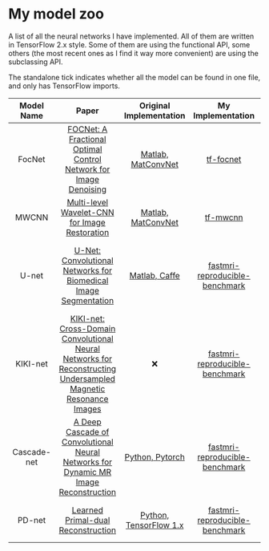 # My model zoo

A list of all the neural networks I have implemented.
All of them are written in TensorFlow 2.x style.
Some of them are using the functional API, some others (the most recent ones
as I find it way more convenient) are using the subclassing API.

The standalone tick indicates whether all the model can be found in one file,
and only has TensorFlow imports.

|  Model Name |                                                                                                       Paper                                                                                                      |                                 Original Implementation                                 |                                                                          My Implementation                                                                         |                                  Task                                 |     Standalone     |
|:-----------:|:----------------------------------------------------------------------------------------------------------------------------------------------------------------------------------------------------------------:|:---------------------------------------------------------------------------------------:|:------------------------------------------------------------------------------------------------------------------------------------------------------------------:|:---------------------------------------------------------------------:|:------------------:|
|    FocNet   | [FOCNet: A Fractional Optimal Control Network for Image Denoising](http://openaccess.thecvf.com/content_CVPR_2019/html/Jia_FOCNet_A_Fractional_Optimal_Control_Network_for_Image_Denoising_CVPR_2019_paper.html) |               [Matlab, MatConvNet](https://github.com/hsijiaxidian/FOCNet)              |                                           [tf-focnet](https://github.com/zaccharieramzi/tf-focnet/blob/master/focnet.py)                                           |                            Image denoising                            | :heavy_check_mark: |
|    MWCNN    |                                                                 [Multi-level Wavelet-CNN for Image Restoration](https://arxiv.org/abs/1805.07071)                                                                |                   [Matlab, MatConvNet](https://github.com/lpj0/MWCNN)                   |                                             [tf-mwcnn](https://github.com/zaccharieramzi/tf-mwcnn/blob/master/mwcnn.py)                                            |                         Image denoising, SISR                         | :heavy_check_mark: |
|    U-net    |                                                        [U-Net: Convolutional Networks for Biomedical Image Segmentation](https://arxiv.org/abs/1505.04597)                                                       | [Matlab, Caffe](https://lmb.informatik.uni-freiburg.de/people/ronneber/u-net/#download) |    [fastmri-reproducible-benchmark](https://github.com/zaccharieramzi/fastmri-reproducible-benchmark/blob/master/fastmri_recon/models/functional_models/unet.py)   | Any kind of image-to-image problem <br> Originally image segmentation |         :x:        |
| KIKI-net    | [KIKI-net: Cross-Domain Convolutional Neural Networks for Reconstructing Undersampled Magnetic Resonance Images](https://pubmed.ncbi.nlm.nih.gov/29624729/)                                                      | :x:                                                                                     | [fastmri-reproducible-benchmark](https://github.com/zaccharieramzi/fastmri-reproducible-benchmark/blob/master/fastmri_recon/models/functional_models/kiki_sep.py)  | MR Image reconstruction                                               | :x:                |
| Cascade-net | [A Deep Cascade of Convolutional Neural Networks for Dynamic MR Image Reconstruction](https://arxiv.org/pdf/1704.02422.pdf)                                                                                      | [Python, Pytorch](https://github.com/js3611/Deep-MRI-Reconstruction)                    | [fastmri-reproducible-benchmark](https://github.com/zaccharieramzi/fastmri-reproducible-benchmark/blob/master/fastmri_recon/models/functional_models/cascading.py) | MR Image reconstruction                                               | :x:                |
| PD-net      | [Learned Primal-dual Reconstruction](https://arxiv.org/abs/1707.06474)                                                                                                                                           | [Python, TensorFlow 1.x](https://github.com/adler-j/learned_primal_dual)                | [fastmri-reproducible-benchmark](https://github.com/zaccharieramzi/fastmri-reproducible-benchmark/blob/master/fastmri_recon/models/subclassed_models/pdnet.py)     | MR Image reconstruction <br> Originally CT reconstruction             | :x:                |
